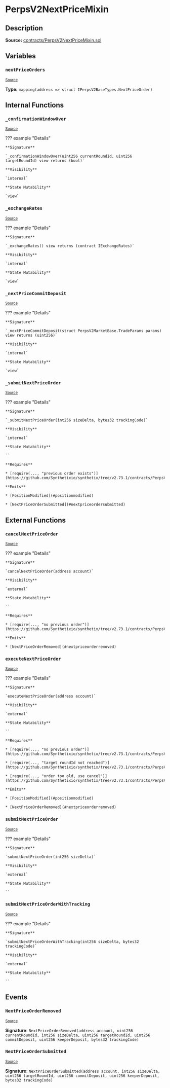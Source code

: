 # PerpsV2NextPriceMixin

## Description

**Source:** [contracts/PerpsV2NextPriceMixin.sol](https://github.com/Synthetixio/synthetix/tree/v2.73.1/contracts/PerpsV2NextPriceMixin.sol)

## Variables

### `nextPriceOrders`

<sub>[Source](https://github.com/Synthetixio/synthetix/tree/v2.73.1/contracts/PerpsV2NextPriceMixin.sol#L20)</sub>

**Type:** `mapping(address => struct IPerpsV2BaseTypes.NextPriceOrder)`

## Internal Functions

### `_confirmationWindowOver`

<sub>[Source](https://github.com/Synthetixio/synthetix/tree/v2.73.1/contracts/PerpsV2NextPriceMixin.sol#L230)</sub>

??? example "Details"

    **Signature**

    `_confirmationWindowOver(uint256 currentRoundId, uint256 targetRoundId) view returns (bool)`

    **Visibility**

    `internal`

    **State Mutability**

    `view`

### `_exchangeRates`

<sub>[Source](https://github.com/Synthetixio/synthetix/tree/v2.73.1/contracts/PerpsV2NextPriceMixin.sol#L236)</sub>

??? example "Details"

    **Signature**

    `_exchangeRates() view returns (contract IExchangeRates)`

    **Visibility**

    `internal`

    **State Mutability**

    `view`

### `_nextPriceCommitDeposit`

<sub>[Source](https://github.com/Synthetixio/synthetix/tree/v2.73.1/contracts/PerpsV2NextPriceMixin.sol#L241)</sub>

??? example "Details"

    **Signature**

    `_nextPriceCommitDeposit(struct PerpsV2MarketBase.TradeParams params) view returns (uint256)`

    **Visibility**

    `internal`

    **State Mutability**

    `view`

### `_submitNextPriceOrder`

<sub>[Source](https://github.com/Synthetixio/synthetix/tree/v2.73.1/contracts/PerpsV2NextPriceMixin.sol#L41)</sub>

??? example "Details"

    **Signature**

    `_submitNextPriceOrder(int256 sizeDelta, bytes32 trackingCode)`

    **Visibility**

    `internal`

    **State Mutability**

    ``

    **Requires**

    * [require(..., "previous order exists")](https://github.com/Synthetixio/synthetix/tree/v2.73.1/contracts/PerpsV2NextPriceMixin.sol#L43)

    **Emits**

    * [PositionModified](#positionmodified)

    * [NextPriceOrderSubmitted](#nextpriceordersubmitted)

## External Functions

### `cancelNextPriceOrder`

<sub>[Source](https://github.com/Synthetixio/synthetix/tree/v2.73.1/contracts/PerpsV2NextPriceMixin.sol#L104)</sub>

??? example "Details"

    **Signature**

    `cancelNextPriceOrder(address account)`

    **Visibility**

    `external`

    **State Mutability**

    ``

    **Requires**

    * [require(..., "no previous order")](https://github.com/Synthetixio/synthetix/tree/v2.73.1/contracts/PerpsV2NextPriceMixin.sol#L108)

    **Emits**

    * [NextPriceOrderRemoved](#nextpriceorderremoved)

### `executeNextPriceOrder`

<sub>[Source](https://github.com/Synthetixio/synthetix/tree/v2.73.1/contracts/PerpsV2NextPriceMixin.sol#L163)</sub>

??? example "Details"

    **Signature**

    `executeNextPriceOrder(address account)`

    **Visibility**

    `external`

    **State Mutability**

    ``

    **Requires**

    * [require(..., "no previous order")](https://github.com/Synthetixio/synthetix/tree/v2.73.1/contracts/PerpsV2NextPriceMixin.sol#L167)

    * [require(..., "target roundId not reached")](https://github.com/Synthetixio/synthetix/tree/v2.73.1/contracts/PerpsV2NextPriceMixin.sol#L171)

    * [require(..., "order too old, use cancel")](https://github.com/Synthetixio/synthetix/tree/v2.73.1/contracts/PerpsV2NextPriceMixin.sol#L178)

    **Emits**

    * [PositionModified](#positionmodified)

    * [NextPriceOrderRemoved](#nextpriceorderremoved)

### `submitNextPriceOrder`

<sub>[Source](https://github.com/Synthetixio/synthetix/tree/v2.73.1/contracts/PerpsV2NextPriceMixin.sol#L31)</sub>

??? example "Details"

    **Signature**

    `submitNextPriceOrder(int256 sizeDelta)`

    **Visibility**

    `external`

    **State Mutability**

    ``

### `submitNextPriceOrderWithTracking`

<sub>[Source](https://github.com/Synthetixio/synthetix/tree/v2.73.1/contracts/PerpsV2NextPriceMixin.sol#L37)</sub>

??? example "Details"

    **Signature**

    `submitNextPriceOrderWithTracking(int256 sizeDelta, bytes32 trackingCode)`

    **Visibility**

    `external`

    **State Mutability**

    ``

## Events

### `NextPriceOrderRemoved`

<sub>[Source](https://github.com/Synthetixio/synthetix/tree/v2.73.1/contracts/PerpsV2NextPriceMixin.sol#L262)</sub>

**Signature**: `NextPriceOrderRemoved(address account, uint256 currentRoundId, int256 sizeDelta, uint256 targetRoundId, uint256 commitDeposit, uint256 keeperDeposit, bytes32 trackingCode)`

### `NextPriceOrderSubmitted`

<sub>[Source](https://github.com/Synthetixio/synthetix/tree/v2.73.1/contracts/PerpsV2NextPriceMixin.sol#L253)</sub>

**Signature**: `NextPriceOrderSubmitted(address account, int256 sizeDelta, uint256 targetRoundId, uint256 commitDeposit, uint256 keeperDeposit, bytes32 trackingCode)`
